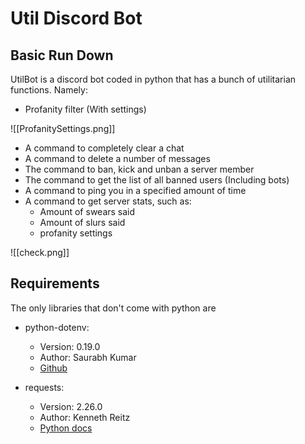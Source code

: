 # Util Discord Bot


## Basic Run Down
UtilBot is a discord bot coded in python that has a bunch of utilitarian functions. Namely:
 - Profanity filter (With settings)

![[ProfanitySettings.png]]
 - A command to completely clear a chat
 - A command to delete a number of messages
 - The command to ban, kick and unban a server member
 - The command to get the list of all banned users (Including bots)
 - A command to ping you in a specified amount of time
 - A command to get server stats, such as:
	 - Amount of swears said
	 - Amount of slurs said
	 - profanity settings

![[check.png]]


## Requirements
The only libraries that don't come with python are 

- python-dotenv:
	- Version: 0.19.0
	- Author: Saurabh Kumar
	- [Github](https://github.com/theskumar/python-dotenv)

- requests:
	- Version: 2.26.0
	- Author: Kenneth Reitz
	- [Python docs](https://docs.python-requests.org/en/latest/)

